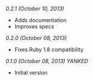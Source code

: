 *0.2.1 (October 10, 2013)*

* Adds documentation
* Improves specs

*0.2.0 (October 08, 2013)*

* Fixes Ruby 1.8 compatibility

*0.1.0 (October 08, 2013) YANKED*

* Initial version
